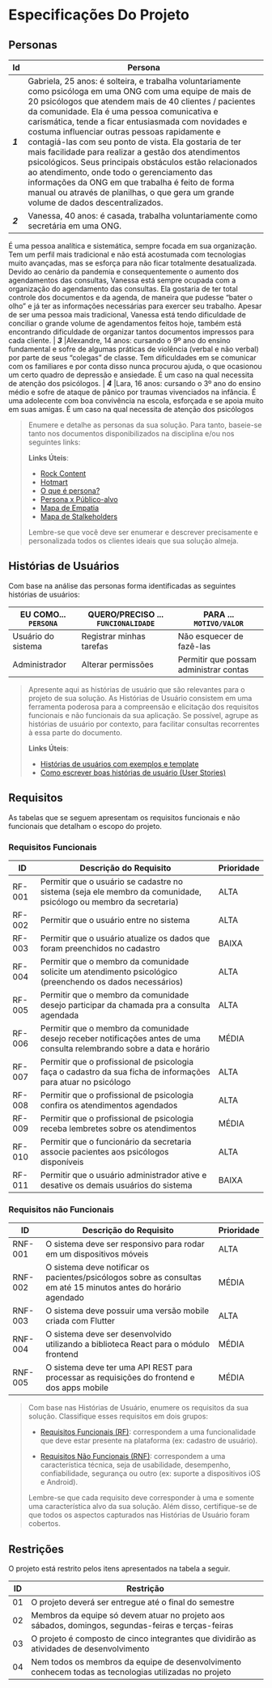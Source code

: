 # Especificações Do Projeto



## Personas
|Id        | Persona                                                            |
|----------|--------------------------------------------------------------------|
| ***1***  |Gabriela, 25 anos: é solteira, e trabalha voluntariamente como psicóloga em uma ONG com uma equipe de mais de 20 psicólogos que atendem mais de 40 clientes / pacientes da comunidade. Ela é uma pessoa comunicativa e carismática, tende a ficar entusiasmada com novidades e costuma influenciar outras pessoas rapidamente e contagiá-las com seu ponto de vista. Ela gostaria de ter mais facilidade para realizar a gestão dos atendimentos psicológicos. Seus principais obstáculos estão relacionados ao atendimento, onde todo o gerenciamento das informações da ONG em que trabalha é feito de forma manual ou através de planilhas, o que gera um grande volume de dados descentralizados.
| ***2***  |Vanessa, 40 anos: é casada, trabalha voluntariamente como secretária em uma ONG.
É uma pessoa analítica e sistemática, sempre focada em sua organização. Tem um perfil mais tradicional e não está acostumada com tecnologias muito avançadas, mas se esforça para não ficar totalmente desatualizada. Devido ao cenário da pandemia e consequentemente o aumento dos agendamentos das consultas, Vanessa está sempre ocupada com a organização do agendamento das consultas. Ela gostaria de ter total controle dos documentos e da agenda, de maneira que pudesse “bater o olho” e já ter as informações necessárias para exercer seu trabalho. Apesar de ser uma pessoa mais tradicional, Vanessa está tendo dificuldade de conciliar o grande volume de agendamentos feitos hoje, também está encontrando dificuldade de organizar tantos documentos impressos para cada cliente.
| ***3***  |Alexandre, 14 anos: cursando o 9º ano do ensino fundamental e sofre de algumas práticas de violência (verbal e não verbal) por parte de seus “colegas” de classe. Tem dificuldades em se comunicar com os familiares e por conta disso nunca procurou ajuda, o que ocasionou um certo quadro de depressão e ansiedade. É um caso na qual necessita de atenção dos psicólogos.
| ***4***  |Lara, 16 anos: cursando o 3º ano do ensino médio e sofre de ataque de pânico por traumas vivenciados na infância. É uma adolecente com boa convivência na escola, esforçada e se apoia muito em suas amigas. É um caso na qual necessita de atenção dos psicólogos 


> Enumere e detalhe as personas da sua solução. Para
> tanto, baseie-se tanto nos documentos disponibilizados na disciplina
> e/ou nos seguintes links:
>
> **Links Úteis**:
> - [Rock Content](https://rockcontent.com/blog/personas/)
> - [Hotmart](https://blog.hotmart.com/pt-br/como-criar-persona-negocio/)
> - [O que é persona?](https://resultadosdigitais.com.br/blog/persona-o-que-e/)
> - [Persona x Público-alvo](https://flammo.com.br/blog/persona-e-publico-alvo-qual-a-diferenca/)
> - [Mapa de Empatia](https://resultadosdigitais.com.br/blog/mapa-da-empatia/)
> - [Mapa de Stalkeholders](https://www.racecomunicacao.com.br/blog/como-fazer-o-mapeamento-de-stakeholders/)
>
> Lembre-se que você deve ser enumerar e descrever precisamente e
> personalizada todos os clientes ideais que sua solução almeja.

## Histórias de Usuários

Com base na análise das personas forma identificadas as seguintes histórias de usuários:

|EU COMO... `PERSONA`| QUERO/PRECISO ... `FUNCIONALIDADE` |PARA ... `MOTIVO/VALOR`                 |
|--------------------|------------------------------------|----------------------------------------|
|Usuário do sistema  | Registrar minhas tarefas           | Não esquecer de fazê-las               |
|Administrador       | Alterar permissões                 | Permitir que possam administrar contas |

> Apresente aqui as histórias de usuário que são relevantes para o
> projeto de sua solução. As Histórias de Usuário consistem em uma
> ferramenta poderosa para a compreensão e elicitação dos requisitos
> funcionais e não funcionais da sua aplicação. Se possível, agrupe as
> histórias de usuário por contexto, para facilitar consultas
> recorrentes à essa parte do documento.
>
> **Links Úteis**:
> - [Histórias de usuários com exemplos e template](https://www.atlassian.com/br/agile/project-management/user-stories)
> - [Como escrever boas histórias de usuário (User Stories)](https://medium.com/vertice/como-escrever-boas-users-stories-hist%C3%B3rias-de-usu%C3%A1rios-b29c75043fac)

## Requisitos

As tabelas que se seguem apresentam os requisitos funcionais e não funcionais que detalham o escopo do projeto.

### Requisitos Funcionais

|ID    | Descrição do Requisito  | Prioridade |
|------|-----------------------------------------|----|
|RF-001| Permitir que o usuário se cadastre no sistema (seja ele membro da comunidade, psicólogo ou membro da secretaria) | ALTA | 
|RF-002| Permitir que o usuário entre no sistema | ALTA | 
|RF-003| Permitir que o usuário atualize os dados que foram preenchidos no cadastro | BAIXA | 
|RF-004| Permitir que o membro da comunidade solicite um atendimento psicológico (preenchendo os dados necessários) | ALTA | 
|RF-005| Permitir que o membro da comunidade desejo participar da chamada pra a consulta agendada | ALTA | 
|RF-006| Permitir que o membro da comunidade desejo receber notificações antes de uma consulta relembrando sobre a data e horário | MÉDIA | 
|RF-007| Permitir que o profissional de psicologia faça o cadastro da sua ficha de informações para atuar no psicólogo  | ALTA |
|RF-008| Permitir que o profissional de psicologia confira os atendimentos agendados | ALTA | 
|RF-009| Permitir que o profissional de psicologia receba lembretes sobre os atendimentos | MÉDIA | 
|RF-010| Permitir que o funcionário da secretaria associe pacientes aos psicólogos disponíveis | ALTA | 
|RF-011| Permitir que o usuário administrador ative e desative os demais usuários do sistema | BAIXA | 


### Requisitos não Funcionais

|ID     | Descrição do Requisito  |Prioridade |
|-------|-------------------------|----|
|RNF-001| O sistema deve ser responsivo para rodar em um dispositivos móveis | ALTA | 
|RNF-002| O sistema deve notificar os pacientes/psicólogos sobre as consultas em até 15 minutos antes do horário agendado | MÉDIA | 
|RNF-003| O sistema deve possuir uma versão mobile criada com Flutter | ALTA | 
|RNF-004| O sistema deve ser desenvolvido utilizando a biblioteca React para o módulo frontend | MÉDIA | 
|RNF-005| O sistema deve ter uma API REST para processar as requisições do frontend e dos apps mobile | MÉDIA |

> Com base nas Histórias de Usuário, enumere os requisitos da sua
> solução. Classifique esses requisitos em dois grupos:
>
> - [Requisitos Funcionais
>   (RF)](https://pt.wikipedia.org/wiki/Requisito_funcional):
>   correspondem a uma funcionalidade que deve estar presente na
>   plataforma (ex: cadastro de usuário).
>
> - [Requisitos Não Funcionais
>   (RNF)](https://pt.wikipedia.org/wiki/Requisito_n%C3%A3o_funcional):
>   correspondem a uma característica técnica, seja de usabilidade,
>   desempenho, confiabilidade, segurança ou outro (ex: suporte a
>   dispositivos iOS e Android).
>
> Lembre-se que cada requisito deve corresponder à uma e somente uma
> característica alvo da sua solução. Além disso, certifique-se de que
> todos os aspectos capturados nas Histórias de Usuário foram cobertos.

## Restrições

O projeto está restrito pelos itens apresentados na tabela a seguir.

|ID| Restrição                                             |
|--|-------------------------------------------------------|
|01| O projeto deverá ser entregue até o final do semestre |
|02| Membros da equipe só devem atuar no projeto aos sábados, domingos, segundas-feiras e terças-feiras |
|03| O projeto é composto de cinco integrantes que dividirão as atividades de desenvolvimento |
|04| Nem todos os membros da equipe de desenvolvimento conhecem todas as tecnologias utilizadas no projeto |
